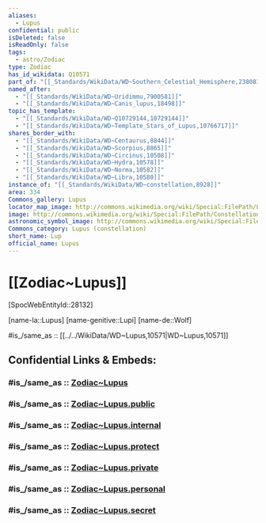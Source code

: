 ```yaml
---
aliases:
  - Lupus
confidential: public
isDeleted: false
isReadOnly: false
tags:
  - astro/Zodiac
type: Zodiac
has_id_wikidata: Q10571
part_of: "[[_Standards/WikiData/WD~Southern_Celestial_Hemisphere,2380815]]"
named_after:
  - "[[_Standards/WikiData/WD~Uridimmu,7900581]]"
  - "[[_Standards/WikiData/WD~Canis_lupus,18498]]"
topic_has_template:
  - "[[_Standards/WikiData/WD~Q10729144,10729144]]"
  - "[[_Standards/WikiData/WD~Template_Stars_of_Lupus,10766717]]"
shares_border_with:
  - "[[_Standards/WikiData/WD~Centaurus,8844]]"
  - "[[_Standards/WikiData/WD~Scorpius,8865]]"
  - "[[_Standards/WikiData/WD~Circinus,10508]]"
  - "[[_Standards/WikiData/WD~Hydra,10578]]"
  - "[[_Standards/WikiData/WD~Norma,10582]]"
  - "[[_Standards/WikiData/WD~Libra,10580]]"
instance_of: "[[_Standards/WikiData/WD~constellation,8928]]"
area: 334
Commons_gallery: Lupus
locator_map_image: http://commons.wikimedia.org/wiki/Special:FilePath/Lupus%20constellation%20map.svg
image: http://commons.wikimedia.org/wiki/Special:FilePath/Constellation%20Lupus.jpg
astronomic_symbol_image: http://commons.wikimedia.org/wiki/Special:FilePath/Lupus%20symbol%20%28Moskowitz%2C%20variable%20width%29.svg
Commons_category: Lupus (constellation)
short_name: Lup
official_name: Lupus
---
```


# [[Zodiac~Lupus]] 

[SpocWebEntityId::28132]

[name-la::Lupus]
[name-genitive::Lupi]
[name-de::Wolf]

#is_/same_as :: [[../../WikiData/WD~Lupus,10571|WD~Lupus,10571]] 



## Confidential Links & Embeds: 

### #is_/same_as :: [Zodiac~Lupus](/_Standards/Astronomy/Star~Constellation/Zodiac~Lupus.md) 

### #is_/same_as :: [Zodiac~Lupus.public](/_public/Astronomy/Star~Constellation/Zodiac~Lupus.public.md) 

### #is_/same_as :: [Zodiac~Lupus.internal](/_internal/Astronomy/Star~Constellation/Zodiac~Lupus.internal.md) 

### #is_/same_as :: [Zodiac~Lupus.protect](/_protect/Astronomy/Star~Constellation/Zodiac~Lupus.protect.md) 

### #is_/same_as :: [Zodiac~Lupus.private](/_private/Astronomy/Star~Constellation/Zodiac~Lupus.private.md) 

### #is_/same_as :: [Zodiac~Lupus.personal](/_personal/Astronomy/Star~Constellation/Zodiac~Lupus.personal.md) 

### #is_/same_as :: [Zodiac~Lupus.secret](/_secret/Astronomy/Star~Constellation/Zodiac~Lupus.secret.md)

